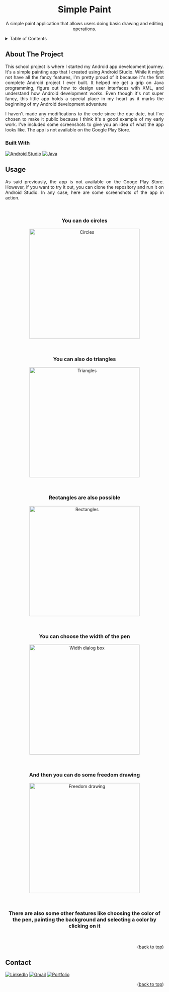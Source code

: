 ﻿<a name="readme-top"></a>

<br />
<div align="center">


<h1 align="center">Simple Paint</h1>

  <p align="center">
    A simple paint application that allows users doing basic drawing and editing operations.
  </p>
</div>



<!-- TABLE OF CONTENTS -->
<details>
  <summary>Table of Contents</summary>
  <ol>
    <li>
      <a href="#about-the-project">About The Project</a>
      <ul>
        <li><a href="#built-with">Built With</a></li>
      </ul>
    </li>
    <li><a href="#usage">Usage</a></li>
    <li><a href="#contact">Contact</a></li>
  </ol>
</details>



<!-- ABOUT THE PROJECT -->
## About The Project
  <p align="justify">
    This school project is where I started my Android app development journey. It's a simple painting app that I created using Android Studio. While it might not have all the fancy features, I'm pretty proud of it because it's the first complete Android project I ever built. It helped me get a grip on Java programming, figure out how to design user interfaces with XML, and understand how Android development works. Even though it's not super fancy, this little app holds a special place in my heart as it marks the beginning of my Android development adventure
  </p>
  <p align="justify">
    I haven't made any modifications to the code since the due date, but I've chosen to make it public because I think it's a good example of my early work. I've included some screenshots to give you an idea of what the app looks like. The app is not available on the Google Play Store.
  </p>






### Built With

[![Android Studio][androidstudio-img]][androidstudio-url]
[![Java][java-img]][java-url]



<!-- USAGE EXAMPLES -->
## Usage

<p align="justify">
  As said previously, the app is not available on the Googe Play Store. However, if you want to try it out, you can clone the repository and run it on Android Studio. In any case, here are some screenshots of the app in action.
</p>
<br/>
<h3 align="center"> You can do circles </h3>
<p align="center">
  <img src="./images/cercle.png" alt="Circles" width="350">
</p>
<br/>
<h3 align="center"> You can also do triangles </h3>
<p align="center">
  <img src="./images/triangles.png" alt="Triangles" width="350">
</p>
<br/>
<h3 align="center"> Rectangles are also possible </h3>
<p align="center">
  <img src="./images/rectangles.png" alt="Rectangles" width="350">
</p>
<br/>
<h3 align="center"> You can choose the width of the pen </h3>
<p align="center">
  <img src="./images/largeur_dialog.png" alt="Width dialog box" width="350">
</p>
<br/>
<h3 align="center"> And then you can do some freedom drawing </h3>
<p align="center">
  <img src="./images/full_featured.png" alt="Freedom drawing" width="350">
</p>
<br/>
<h3 align="center"> There are also some other features like choosing the color of the pen, painting the background and selecting a color by clicking on it </h3>
<br/>



<p align="right">(<a href="#readme-top">back to top</a>)</p>



<!-- CONTACT -->
## Contact

[![LinkedIn][linkedin-shield]][linkedin-url] 
[![Gmail][gmail-shield]][gmail-url]
[![Portfolio][portfolio-shield]][portfolio-url]



<p align="right">(<a href="#readme-top">back to top</a>)</p>



<!-- MARKDOWN LINKS & IMAGES -->
<!-- https://www.markdownguide.org/basic-syntax/#reference-style-links -->
<!-- Contact -->
[linkedin-shield]: https://img.shields.io/badge/-LinkedIn-black.svg?style=for-the-badge&logo=linkedin&colorB=555
[linkedin-url]: https://linkedin.com/in/jonathan-robinson-187716274
[gmail-shield]:	https://img.shields.io/badge/Gmail-D14836?style=for-the-badge&logo=gmail&logoColor=white
[gmail-url]: mailto:robinsonjonathan240817@gmail.com
[portfolio-shield]:https://img.shields.io/badge/website-000000?style=for-the-badge&logo=About.me&logoColor=white
[portfolio-url]: https://jonrobinson.ca

<!-- images -->
[img_ingame]: images\magix_boardpic.jpeg
[img_login]: images\magix_login.jpeg
[img_lobby]: images\magix_lobby.jpeg
[img_logo]: images\magix_logo.jpeg

<!-- built with  -->
[androidstudio-img]: https://img.shields.io/badge/Android%20Studio-3DDC84?style=for-the-badge&logo=android-studio&logoColor=white
[androidstudio-url]: https://developer.android.com/studio
[java-img]: https://img.shields.io/badge/Java-ED8B00?style=for-the-badge&logo=java&logoColor=white
[java-url]: https://www.java.com/en/
[github-img]: https://img.shields.io/badge/GitHub-100000?style=for-the-badge&logo=github&logoColor=white
